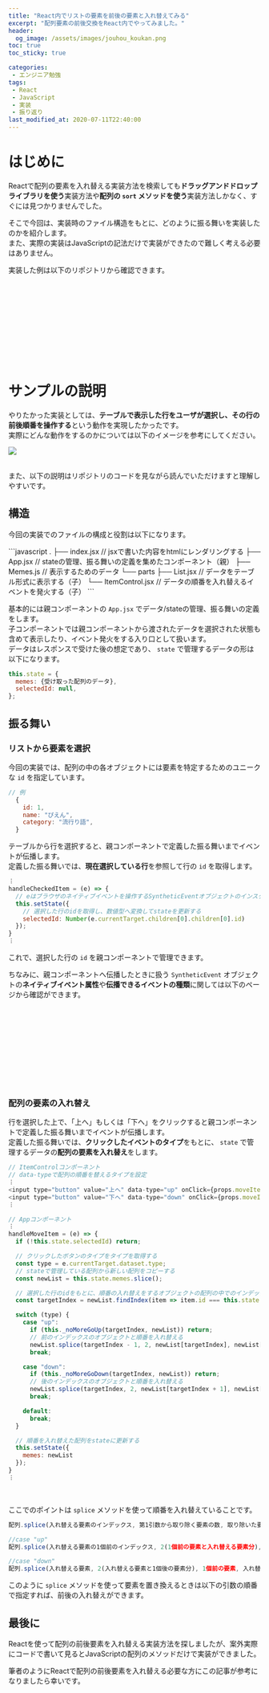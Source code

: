 ```yaml
---
title: "React内でリストの要素を前後の要素と入れ替えてみる"
excerpt: "配列要素の前後交換をReact内でやってみました。"
header:
  og_image: /assets/images/jouhou_koukan.png
toc: true
toc_sticky: true

categories:
 - エンジニア勉強
tags:
 - React
 - JavaScript
 - 実装
 - 振り返り
last_modified_at: 2020-07-11T22:40:00
---
```


# はじめに
<p>
  Reactで配列の要素を入れ替える実装方法を検索しても<strong>ドラッグアンドドロップライブラリを使う</strong>実装方法や<strong>配列の <code>sort</code> メソッドを使う</strong>実装方法しかなく、すぐには見つかりませんでした。
</p>
<p>
  そこで今回は、実装時のファイル構造をもとに、どのように振る舞いを実装したのかを紹介します。<br>
  また、実際の実装はJavaScriptの記法だけで実装ができたので難しく考える必要はありません。
</p>

<p>
  実装した例は以下のリポジトリから確認できます。
</p>

<div class="block-link"><div class="iframely-embed"><div class="iframely-responsive" style="height: 140px; padding-bottom: 0;"><a href="https://github.com/LeeDDHH/react-list-swap-item" data-iframely-url="//cdn.iframe.ly/WDPwQxG"></a></div></div><script async src="//cdn.iframe.ly/embed.js" charset="utf-8"></script></div><br>


# サンプルの説明
<p>
  やりたかった実装としては、<strong>テーブルで表示した行をユーザが選択し、その行の前後順番を操作する</strong>という動作を実現したかったです。<br>
  実際にどんな動作をするのかについては以下のイメージを参考にしてください。
</p>

<div class="block-big-img"><img src='{{ site.url }}{{ site.baseurl }}/assets/images/swapItem.gif'></div><br>

また、以下の説明はリポジトリのコードを見ながら読んでいただけますと理解しやすいです。

## 構造
<p>今回の実装でのファイルの構成と役割は以下になります。</p>
```javascript
.
├── index.jsx // jsxで書いた内容をhtmlにレンダリングする
├── App.jsx // stateの管理、振る舞いの定義を集めたコンポーネント（親）
├── Memes.js // 表示するためのデータ
└── parts
    ├── List.jsx // データをテーブル形式に表示する（子）
    └── ItemControl.jsx // データの順番を入れ替えるイベントを発火する（子）
```

<p>
  基本的には親コンポーネントの <code>App.jsx</code> でデータ/stateの管理、振る舞いの定義をします。<br>
  子コンポーネントでは親コンポーネントから渡されたデータを選択された状態も含めて表示したり、イベント発火をする入り口として扱います。<br>
  データはレスポンスで受けた後の想定であり、 <code>state</code> で管理するデータの形は以下になります。
</p>

```javascript
this.state = {
  memes: {受け取った配列のデータ},
  selectedId: null,
};
```

## 振る舞い
### リストから要素を選択
今回の実装では、配列の中の各オブジェクトには要素を特定するためのユニークな `id` を指定しています。<br>

```javascript
// 例
  {
    id: 1,
    name: "ぴえん",
    category: "流行り語",
  }
```

テーブルから行を選択すると、親コンポーネントで定義した振る舞いまでイベントが伝播します。<br>
定義した振る舞いでは、**現在選択している行**を参照して行の `id` を取得します。

```javascript
︙
handleCheckedItem = (e) => {
  // eはブラウザのネイティブイベントを操作するSyntheticEventオブジェクトのインスタンス
  this.setState({
    // 選択した行のidを取得し、数値型へ変換してstateを更新する
    selectedId: Number(e.currentTarget.children[0].children[0].id)
  });
}
︙
```

これで、選択した行の `id` を親コンポーネントで管理できます。

ちなみに、親コンポーネントへ伝播したときに扱う `SyntheticEvent` オブジェクトの**ネイティブイベント属性**や**伝播できるイベントの種類**に関しては以下のページから確認ができます。

<div class="block-link"><div class="iframely-embed"><div class="iframely-responsive" style="height: 140px; padding-bottom: 0;"><a href="https://ja.reactjs.org/docs/events.html" data-iframely-url="//cdn.iframe.ly/UPZblAG?iframe=card-small"></a></div></div><script async src="//cdn.iframe.ly/embed.js" charset="utf-8"></script></div><br>

### 配列の要素の入れ替え
行を選択した上で、「上へ」もしくは「下へ」をクリックすると親コンポーネントで定義した振る舞いまでイベントが伝播します。<br>
定義した振る舞いでは、**クリックしたイベントのタイプ**をもとに、 `state` で管理するデータの**配列の要素を入れ替え**をします。<br>

```javascript
// ItemControlコンポーネント
// data-typeで配列の順番を替えるタイプを設定
︙
<input type="button" value="上へ" data-type="up" onClick={props.moveItem} />
<input type="button" value="下へ" data-type="down" onClick={props.moveItem} />
︙

// Appコンポーネント
︙
handleMoveItem = (e) => {
  if (!this.state.selectedId) return;

  // クリックしたボタンのタイプをタイプを取得する
  const type = e.currentTarget.dataset.type;
  // stateで管理している配列から新しい配列をコピーする
  const newList = this.state.memes.slice();

  // 選択した行のidをもとに、順番の入れ替えをするオブジェクトの配列の中でのインデックスを取得する
  const targetIndex = newList.findIndex(item => item.id === this.state.selectedId);

  switch (type) {
    case "up":
      if (this._noMoreGoUp(targetIndex, newList)) return;
      // 前のインデックスのオブジェクトと順番を入れ替える
      newList.splice(targetIndex - 1, 2, newList[targetIndex], newList[targetIndex - 1]);
      break;

    case "down":
      if (this._noMoreGoDown(targetIndex, newList)) return;
      // 後のインデックスのオブジェクトと順番を入れ替える
      newList.splice(targetIndex, 2, newList[targetIndex + 1], newList[targetIndex]);
      break;

    default:
      break;
  }

  // 順番を入れ替えた配列をstateに更新する
  this.setState({
    memes: newList
  });
}
︙
```
<br>

ここでのポイントは `splice` メソッドを使って順番を入れ替えていることです。

```javascript
配列.splice(入れ替える要素のインデックス, 第1引数から取り除く要素の数, 取り除いた要素の位置から追加する順の要素)

//case "up"
配列.splice(入れ替える要素の1個前のインデックス, 2(1個前の要素と入れ替える要素分), 入れ替える要素、 1個前の要素)

//case "down"
配列.splice(入れ替える要素, 2(入れ替える要素と1個後の要素分), 1個前の要素, 入れ替える要素)
```

このように `splice` メソッドを使って要素を置き換えるときは以下の引数の順番で指定すれば、前後の入れ替えができます。

## 最後に
Reactを使って配列の前後要素を入れ替える実装方法を探しましたが、案外実際にコードで書いて見るとJavaScriptの配列のメソッドだけで実装ができました。<br>

筆者のようにReactで配列の前後要素を入れ替える必要な方にこの記事が参考になりましたら幸いです。
